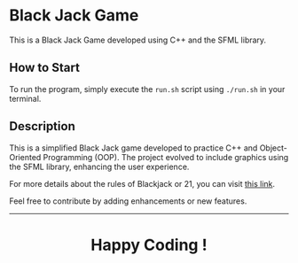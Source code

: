 # Black Jack Game

This is a Black Jack Game developed using C++ and the SFML library.

## How to Start

To run the program, simply execute the `run.sh` script using `./run.sh` in your terminal.

## Description

This is a simplified Black Jack game developed to practice C++ and Object-Oriented Programming (OOP). The project evolved to include graphics using the SFML library, enhancing the user experience.

For more details about the rules of Blackjack or 21, you can visit [this link](https://www.venetianlasvegas.com/casino/table-games/how-to-play-blackjack.html).

Feel free to contribute by adding enhancements or new features.

---

<h1  align="center"> Happy Coding !</h1>

